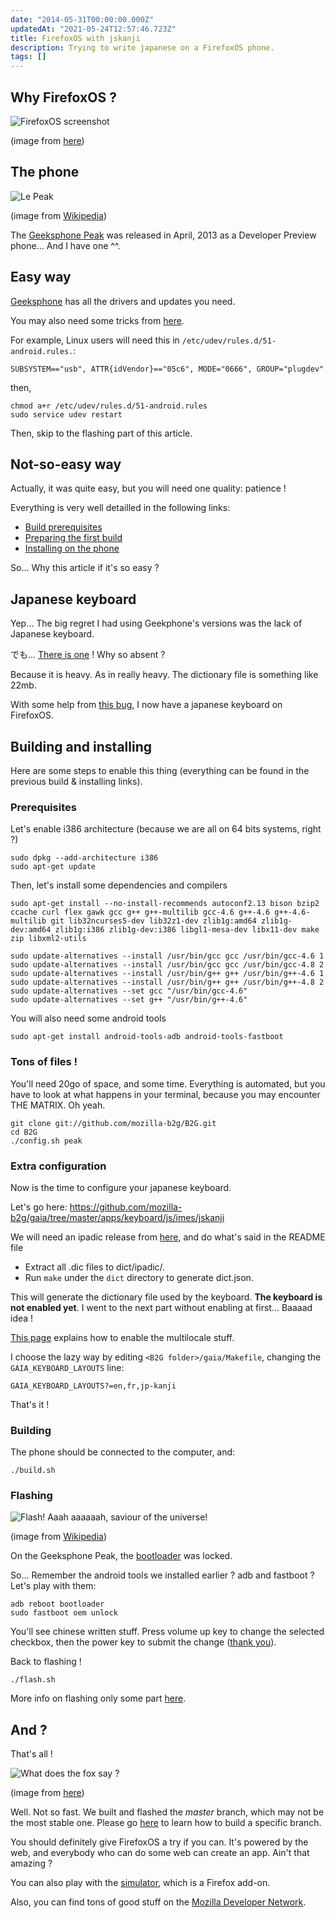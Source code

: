 ```yaml
---
date: "2014-05-31T00:00:00.000Z"
updatedAt: "2021-05-24T12:57:46.723Z"
title: FirefoxOS with jskanji
description: Trying to write japanese on a FirefoxOS phone.
tags: []
---
```


## Why FirefoxOS ?

![FirefoxOS screenshot](/contentful/76g2jMUMas44VCulZsi6P2/cba41ab3eebf06c1bce324237b13d130/device_2013_01_24_163623.png)

(image from [here](https://developer.mozilla.org/en-US/Firefox_OS/Platform/Gaia/Introduction_to_Gaia))

## The phone

![Le Peak](/contentful/2YY1ug01r0NTZQD8MrwNbc/73408a2636b7a52bbb191518a36174d8/GeeksPhone_Peak___front_and_back_jpeg.jpeg)

(image from [Wikipedia](https://en.wikipedia.org/wiki/File:GeeksPhone_Peak_-_front_and_back.jpeg))

The [Geeksphone Peak](https://en.wikipedia.org/wiki/GeeksPhone_Peak) was released in April, 2013 as a Developer Preview phone... And I have one ^^.

## Easy way

[Geeksphone](http://downloads.geeksphone.com/) has all the drivers and updates you need.

You may also need some tricks from [here](https://hacks.mozilla.org/2013/05/pushing-firefox-os-apps-to-the-geeksphone/).

For example, Linux users will need this in `/etc/udev/rules.d/51-android.rules.`:

```text
SUBSYSTEM=="usb", ATTR{idVendor}=="05c6", MODE="0666", GROUP="plugdev"
```

then,

```shell
chmod a+r /etc/udev/rules.d/51-android.rules
sudo service udev restart
```

Then, skip to the flashing part of this article.

## Not-so-easy way

Actually, it was quite easy, but you will need one quality: patience !

Everything is very well detailled in the following links:

- [Build prerequisites](https://developer.mozilla.org/en-US/Firefox_OS/Firefox_OS_build_prerequisites)
- [Preparing the first build](https://developer.mozilla.org/en-US/Firefox_OS/Preparing_for_your_first_B2G_build)
- [Installing on the phone](https://developer.mozilla.org/en-US/Firefox_OS/Installing_on_a_mobile_device)

So... Why this article if it's so easy ?

## Japanese keyboard

Yep... The big regret I had using Geekphone's versions was the lack of Japanese keyboard.

でも... [There is one](https://github.com/mozilla-b2g/gaia/tree/master/apps/keyboard/js/imes/jskanji) !
Why so absent ?

Because it is heavy. As in really heavy. The dictionary file is something like 22mb.

With some help from [this bug](https://bugzilla.mozilla.org/show_bug.cgi?id=933252), I now have a japanese keyboard on FirefoxOS.

## Building and installing

Here are some steps to enable this thing (everything can be found in the previous build & installing links).

### Prerequisites

Let's enable i386 architecture (because we are all on 64 bits systems, right ?)

```shell
sudo dpkg --add-architecture i386
sudo apt-get update
```

Then, let's install some dependencies and compilers

```shell
sudo apt-get install --no-install-recommends autoconf2.13 bison bzip2 ccache curl flex gawk gcc g++ g++-multilib gcc-4.6 g++-4.6 g++-4.6-multilib git lib32ncurses5-dev lib32z1-dev zlib1g:amd64 zlib1g-dev:amd64 zlib1g:i386 zlib1g-dev:i386 libgl1-mesa-dev libx11-dev make zip libxml2-utils

sudo update-alternatives --install /usr/bin/gcc gcc /usr/bin/gcc-4.6 1
sudo update-alternatives --install /usr/bin/gcc gcc /usr/bin/gcc-4.8 2
sudo update-alternatives --install /usr/bin/g++ g++ /usr/bin/g++-4.6 1
sudo update-alternatives --install /usr/bin/g++ g++ /usr/bin/g++-4.8 2
sudo update-alternatives --set gcc "/usr/bin/gcc-4.6"
sudo update-alternatives --set g++ "/usr/bin/g++-4.6"
```

You will also need some android tools

```shell
sudo apt-get install android-tools-adb android-tools-fastboot
```

### Tons of files !

You'll need 20go of space, and some time. Everything is automated, but you have to look at what happens in your terminal, because you may encounter THE MATRIX. Oh yeah.

```shell
git clone git://github.com/mozilla-b2g/B2G.git
cd B2G
./config.sh peak
```

### Extra configuration

Now is the time to configure your japanese keyboard.

Let's go here: https://github.com/mozilla-b2g/gaia/tree/master/apps/keyboard/js/imes/jskanji

We will need an ipadic release from [here](http://sourceforge.jp/projects/ipadic/releases/), and do what's said in the README file

- Extract all .dic files to dict/ipadic/.
- Run `make` under the `dict` directory to generate dict.json.

This will generate the dictionary file used by the keyboard.
**The keyboard is not enabled yet**. I went to the next part without enabling at first... Baaaad idea !

[This page](https://developer.mozilla.org/en-US/Firefox_OS/Building#Building_multilocale) explains how to enable the multilocale stuff.

I choose the lazy way by editing `<B2G folder>/gaia/Makefile`, changing the `GAIA_KEYBOARD_LAYOUTS` line:

```text
GAIA_KEYBOARD_LAYOUTS?=en,fr,jp-kanji
```

That's it !

### Building

The phone should be connected to the computer, and:

```shell
./build.sh
```

### Flashing

![Flash! Aaah aaaaaah, saviour of the universe!](/contentful/2wjRmwJkG0rQqloZLXmtq7/b9f6e9fac46b035c299bf3f2431578d9/Garrick_ross.jpg)

(image from [Wikipedia](https://en.wikipedia.org/wiki/File:Garrick_ross.jpg))

On the Geeksphone Peak, the [bootloader](https://en.wikipedia.org/wiki/Booting) was locked.

So... Remember the android tools we installed earlier ? adb and fastboot ? Let's play with them:

```shell
adb reboot bootloader
sudo fastboot oem unlock
```

You'll see chinese written stuff. Press volume up key to change the selected checkbox, then the power key to submit the change ([thank you](http://javaguirre.net/2013/05/06/flashing-firefox-os-geeksphone-peak/)).

Back to flashing !

```shell
./flash.sh
```

More info on flashing only some part [here](https://developer.mozilla.org/en-US/Firefox_OS/Installing_on_a_mobile_device).

## And ?

That's all !

![What does the fox say ?](/contentful/3bNeIVnJOoF1Ce0VpGMean/222fd935f1b8d236f1b062f391b20f93/fox.png)

(image from [here](https://www.mozilla.org/fr/firefox/os/))

Well. Not so fast. We built and flashed the _master_ branch, which may not be the most stable one. Please go [here](https://developer.mozilla.org/en-US/Firefox_OS/Preparing_for_your_first_B2G_build#Building_a_branch_2) to learn how to build a specific branch.

You should definitely give FirefoxOS a try if you can. It's powered by the web, and everybody who can do some web can create an app. Ain't that amazing ?

You can also play with the [simulator](https://developer.mozilla.org/en-US/docs/Tools/Firefox_OS_Simulator), which is a Firefox add-on.

Also, you can find tons of good stuff on the [Mozilla Developer Network](https://developer.mozilla.org/en-US/Firefox_OS).
